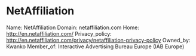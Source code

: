 
# NetAffiliation

Name: NetAffiliation
Domain: netaffiliation.com
Home: http://en.netaffiliation.com/
Privacy_policy: http://en.netaffiliation.com/privacy/netaffiliation-privacy-policy
Owned_by: Kwanko
Member_of: Interactive Advertising Bureau Europe (IAB Europe)
